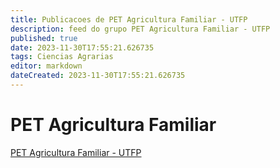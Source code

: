 ```yaml
---
title: Publicacoes de PET Agricultura Familiar - UTFP
description: feed do grupo PET Agricultura Familiar - UTFP
published: true
date: 2023-11-30T17:55:21.626735
tags: Ciencias Agrarias
editor: markdown
dateCreated: 2023-11-30T17:55:21.626735
---
```


# PET Agricultura Familiar
[PET Agricultura Familiar - UTFP](/grupo/43PETAgriculturaFamiliarUTFP.md)